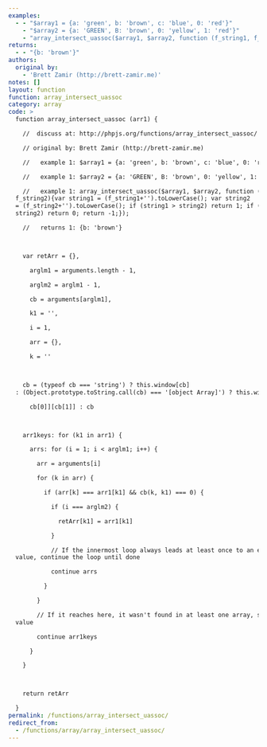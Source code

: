 ```yaml
---
examples:
  - - "$array1 = {a: 'green', b: 'brown', c: 'blue', 0: 'red'}"
    - "$array2 = {a: 'GREEN', B: 'brown', 0: 'yellow', 1: 'red'}"
    - "array_intersect_uassoc($array1, $array2, function (f_string1, f_string2){var string1 = (f_string1+'').toLowerCase(); var string2 = (f_string2+'').toLowerCase(); if (string1 > string2) return 1; if (string1 == string2) return 0; return -1;});"
returns:
  - - "{b: 'brown'}"
authors:
  original by:
    - 'Brett Zamir (http://brett-zamir.me)'
notes: []
layout: function
function: array_intersect_uassoc
category: array
code: >
  function array_intersect_uassoc (arr1) {

    //  discuss at: http://phpjs.org/functions/array_intersect_uassoc/

    // original by: Brett Zamir (http://brett-zamir.me)

    //   example 1: $array1 = {a: 'green', b: 'brown', c: 'blue', 0: 'red'}

    //   example 1: $array2 = {a: 'GREEN', B: 'brown', 0: 'yellow', 1: 'red'}

    //   example 1: array_intersect_uassoc($array1, $array2, function (f_string1,
  f_string2){var string1 = (f_string1+'').toLowerCase(); var string2
  = (f_string2+'').toLowerCase(); if (string1 > string2) return 1; if (string1 ==
  string2) return 0; return -1;});

    //   returns 1: {b: 'brown'}



    var retArr = {},

      arglm1 = arguments.length - 1,

      arglm2 = arglm1 - 1,

      cb = arguments[arglm1],

      k1 = '',

      i = 1,

      arr = {},

      k = ''



    cb = (typeof cb === 'string') ? this.window[cb]
  : (Object.prototype.toString.call(cb) === '[object Array]') ? this.window[

      cb[0]][cb[1]] : cb



    arr1keys: for (k1 in arr1) {

      arrs: for (i = 1; i < arglm1; i++) {

        arr = arguments[i]

        for (k in arr) {

          if (arr[k] === arr1[k1] && cb(k, k1) === 0) {

            if (i === arglm2) {

              retArr[k1] = arr1[k1]

            }

            // If the innermost loop always leads at least once to an equal
  value, continue the loop until done

            continue arrs

          }

        }

        // If it reaches here, it wasn't found in at least one array, so try next
  value

        continue arr1keys

      }

    }



    return retArr

  }
permalink: /functions/array_intersect_uassoc/
redirect_from:
  - /functions/array/array_intersect_uassoc/
---
```


<!-- WARNING! This file is auto generated by `npm run web:inject`, do not edit by hand -->
